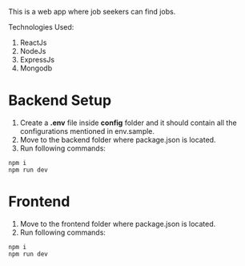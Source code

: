 This is a web app where job seekers can find jobs.

Technologies Used:
1. ReactJs
2. NodeJs
3. ExpressJs
4. Mongodb

# Backend Setup
1. Create a <b>.env</b> file inside <b>config</b> folder and it should contain all the configurations mentioned in env.sample.
2. Move to the backend folder where package.json is located.
3. Run following commands:
```
npm i
npm run dev
```

# Frontend
1. Move to the frontend folder where package.json is located.
3. Run following commands:
```
npm i
npm run dev
```
